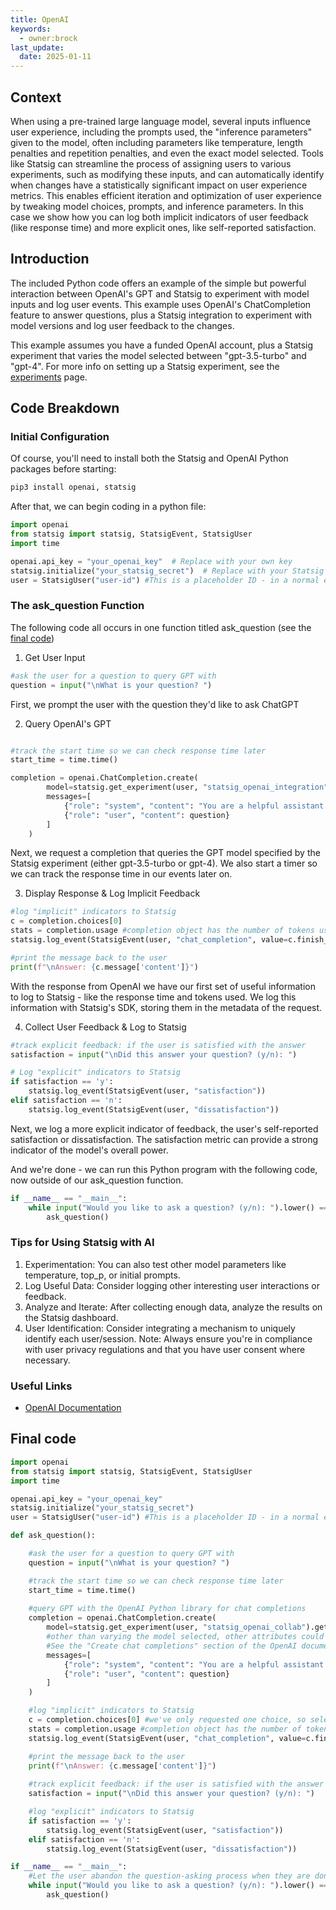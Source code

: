 ```yaml
---
title: OpenAI 
keywords:
  - owner:brock
last_update:
  date: 2025-01-11
---
```


## Context

When using a pre-trained large language model, several inputs influence user experience, including the prompts used, the "inference parameters" given to the model, often including parameters like temperature, length penalties and repetition penalties, and even the exact model selected. Tools like Statsig can streamline the process of assigning users to various experiments, such as modifying these inputs, and can automatically identify when changes have a statistically significant impact on user experience metrics. This enables efficient iteration and optimization of user experience by tweaking model choices, prompts, and inference parameters. In this case we show how you can log both implicit indicators of user feedback (like response time) and more explicit ones, like self-reported satisfaction. 

## Introduction

The included Python code offers an example of the simple but powerful interaction between OpenAI's GPT and Statsig to experiment with model inputs and log user events. This example uses OpenAI's ChatCompletion feature to answer questions, plus a Statsig integration to experiment with model versions and log user feedback to the changes.

This example assumes you have a funded OpenAI account, plus a Statsig experiment that varies the model selected between "gpt-3.5-turbo" and "gpt-4". For more info on setting up a Statsig experiment, see the [experiments](/experiments-plus) page.

## Code Breakdown

### Initial Configuration

Of course, you'll need to install both the Statsig and OpenAI Python packages before starting:

```bash
pip3 install openai, statsig
```

After that, we can begin coding in a python file:

```python
import openai
from statsig import statsig, StatsigEvent, StatsigUser
import time

openai.api_key = "your_openai_key"  # Replace with your own key
statsig.initialize("your_statsig_secret")  # Replace with your Statsig secret
user = StatsigUser("user-id") #This is a placeholder ID - in a normal experiment Statsig recommends using a user's actual unique ID for consistency in targeting. See https://docs.statsig.com/concepts/user
```

### The ask_question Function

The following code all occurs in one function titled ask_question (see the [final code](#final-code)) 

1. Get User Input

```python
#ask the user for a question to query GPT with
question = input("\nWhat is your question? ")
```

First, we prompt the user with the question they'd like to ask ChatGPT

2. Query OpenAI's GPT

```python

#track the start time so we can check response time later
start_time = time.time()

completion = openai.ChatCompletion.create(
        model=statsig.get_experiment(user, "statsig_openai_integration").get("model", 'gpt-4'),
        messages=[
            {"role": "system", "content": "You are a helpful assistant."},
            {"role": "user", "content": question}
        ]
    )
```

Next, we request a completion that queries the GPT model specified by the Statsig experiment (either gpt-3.5-turbo or gpt-4). We also start a timer so we can track the response time in our events later on.

3. Display Response & Log Implicit Feedback 

```python
#log "implicit" indicators to Statsig
c = completion.choices[0]
stats = completion.usage #completion object has the number of tokens used - which is that what GPT usage is charged on.
statsig.log_event(StatsigEvent(user, "chat_completion", value=c.finish_reason, metadata={"response_time": time.time() - start_time, "completion_tokens": stats["completion_tokens"], "prompt_tokens": stats["prompt_tokens"], "total_tokens": stats["total_tokens"]}))

#print the message back to the user
print(f"\nAnswer: {c.message['content']}")
```

With the response from OpenAI we have our first set of useful information to log to Statsig - like the response time and tokens used. We log this information with Statsig's SDK, storing them in the metadata of the request. 

4. Collect User Feedback & Log to Statsig
```python
#track explicit feedback: if the user is satisfied with the answer
satisfaction = input("\nDid this answer your question? (y/n): ")

# Log "explicit" indicators to Statsig
if satisfaction == 'y':
    statsig.log_event(StatsigEvent(user, "satisfaction"))
elif satisfaction == 'n':
    statsig.log_event(StatsigEvent(user, "dissatisfaction"))
```

Next, we log a more explicit indicator of feedback, the user's self-reported satisfaction or dissatisfaction. The satisfaction metric can provide a strong indicator of the model's overall power. 

And we're done - we can run this Python program with the following code, now outside of our ask_question function.

```python
if __name__ == "__main__":
    while input("Would you like to ask a question? (y/n): ").lower() == 'y':
        ask_question()
```

### Tips for Using Statsig with AI
1. Experimentation: You can also test other model parameters like temperature, top_p, or initial prompts.
2. Log Useful Data: Consider logging other interesting user interactions or feedback.
3. Analyze and Iterate: After collecting enough data, analyze the results on the Statsig dashboard.
4. User Identification: Consider integrating a mechanism to uniquely identify each user/session.
Note: Always ensure you're in compliance with user privacy regulations and that you have user consent where necessary.

### Useful Links 
- [OpenAI Documentation](https://platform.openai.com/docs/api-reference/chat/create)

## Final code


```python
import openai
from statsig import statsig, StatsigEvent, StatsigUser
import time

openai.api_key = "your_openai_key"
statsig.initialize("your_statsig_secret")
user = StatsigUser("user-id") #This is a placeholder ID - in a normal experiment Statsig recommends using a user's actual unique ID for consistency in targeting. See https://docs.statsig.com/concepts/user

def ask_question():

    #ask the user for a question to query GPT with
    question = input("\nWhat is your question? ")

    #track the start time so we can check response time later
    start_time = time.time() 
    
    #query GPT with the OpenAI Python library for chat completions
    completion = openai.ChatCompletion.create(
        model=statsig.get_experiment(user, "statsig_openai_collab").get("model", 'gpt-4'), #experiment is setup to return either "gpt-3.5-turbo" or "gpt-4".
        #other than varying the model selected, other attributes could be varied like "temperature", "top_p", "presence_penalty" and more. 
        #See the "Create chat completions" section of the OpenAI documentation for more: https://platform.openai.com/docs/api-reference/chat/create
        messages=[
            {"role": "system", "content": "You are a helpful assistant."}, #Initial prompts are another candidate for experimentation
            {"role": "user", "content": question}
        ]
    )

    #log "implicit" indicators to Statsig
    c = completion.choices[0] #we've only requested one choice, so selecting the first
    stats = completion.usage #completion object has the number of tokens used - which is that what GPT usage is charged on.
    statsig.log_event(StatsigEvent(user, "chat_completion", value=c.finish_reason, metadata={"response_time": time.time() - start_time, "completion_tokens": stats["completion_tokens"], "prompt_tokens": stats["prompt_tokens"], "total_tokens": stats["total_tokens"]}))

    #print the message back to the user
    print(f"\nAnswer: {c.message['content']}")
    
    #track explicit feedback: if the user is satisfied with the answer
    satisfaction = input("\nDid this answer your question? (y/n): ")

    #log "explicit" indicators to Statsig
    if satisfaction == 'y':
        statsig.log_event(StatsigEvent(user, "satisfaction"))
    elif satisfaction == 'n':
        statsig.log_event(StatsigEvent(user, "dissatisfaction"))

if __name__ == "__main__":
    #Let the user abandon the question-asking process when they are done
    while input("Would you like to ask a question? (y/n): ").lower() == 'y':
        ask_question()

```
